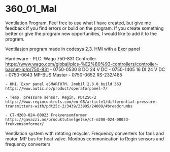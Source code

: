 # 360_01_Mal

Ventilation Program. 
Feel free to use what I have created, but give me feedback if you find errors or build on the program.
If you create something better or give the program new opportunities, I would like to add it to the program.

Ventilasjon program made in codesys 2.3.
HMI with a Exor panel

Hardeware
	- PLC. Wago 750-831 Controller
	https://www.wago.com/global/plcs-%E2%80%93-controllers/controller-bacnet-ip/p/750-831
		- 0750-0530 8 DO 24 V DC
		- 0750-1405 16 DI 24 V DC
		- 0750-0643	MP-BUS Master
		- 0750-0652 RS-232/485

	- HMI. Exor panel eSMART07M. Jmobil 2.8.0 build 363
	https://www.autic.no/product/operatorpanel-7/

	- Temp, pressure sensor. Regin, PDT25C-2
	https://www.regincontrols.com/en-GB/article1/differential-pressure-transmitters-with/pdt25c-2/3439/23995/24009/#breadcrumbs

	- CT-M200-024-00023 Frekvensomformer
	https://gavazzi.no/produktutvelgelse/ct-m200-024-00023-frekvensomformer/
	
Ventilation system with rotating recycler. Frequency converters for fans and motor. MP bus for heat valve.
Modbus communication to Regin sensors and frequency converters